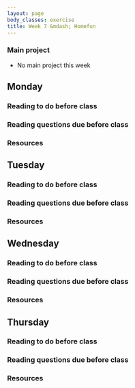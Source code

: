 ```yaml
---
layout: page
body_classes: exercise
title: Week 7 &mdash; Homefun
---
```


### Main project
* No main project this week

## Monday
### Reading to do before class
### Reading questions due before class
### Resources

## Tuesday
### Reading to do before class
### Reading questions due before class
### Resources

## Wednesday
### Reading to do before class
### Reading questions due before class
### Resources

## Thursday
### Reading to do before class
### Reading questions due before class
### Resources